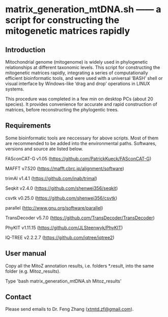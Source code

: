 # matrix_generation_mtDNA.sh —— a script for constructing the mitogenetic matrices rapidly

## Introduction

Mitochondrial genome (mitogenome) is widely used in phylogenetic relationships at different taxonomic levels. This script for constructing the mitogenetic matrices rapidly, integrating a series of computationally efficient bioinformatic tools, and were used with a universal ‘BASH’ shell or visual interface by Windows-like ‘drag and drop’ operations in LINUX systems.

This procedure was completed in a few min on desktop PCs (about 20 species). It provides convenience for accurate and rapid construction of matrices, before reconstructing the phylogentic trees.


## Requirements

Some bioinformatic tools are neccessary for above scripts. Most of them are recommended to be added into the environmental paths. Softwares, versions and source ate listed below.

FASconCAT-G v1.05 (https://github.com/PatrickKueck/FASconCAT-G)

MAFFT v7.520 (https://mafft.cbrc.jp/alignment/software)

trimAl v1.4.1 (https://github.com/inab/trimal)

Seqkit v2.4.0 (https://github.com/shenwei356/seqkit)

csvtk v0.25.0 (https://github.com/shenwei356/csvtk)

parallel (http://www.gnu.org/software/parallel)

TransDecoder v5.7.0 (https://github.com/TransDecoder/TransDecoder)

PhyKIT v1.11.15 (https://github.com/JLSteenwyk/PhyKIT)

IQ-TREE v2.2.2.7 (https://github.com/iqtree/iqtree2)


## User manual

Copy all the MitoZ annotation results, i.e. folders *.result, into the same folder (e.g. Mitoz_results).

Type 'bash matrix_generation_mtDNA.sh Mitoz_results'


## Contact

Please send emails to Dr. Feng Zhang (xtmtd.zf@gmail.com).
